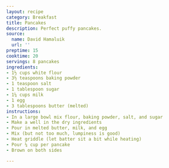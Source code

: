 ```yaml
---
layout: recipe
category: Breakfast
title: Pancakes
description: Perfect puffy pancakes.
source:
  name: David Hamaluik
  url: ''
preptime: 15
cooktime: 20
servings: 8 pancakes
ingredients:
- 1½ cups white flour
- 3½ teaspoons baking powder
- 1 teaspoon salt
- 1 tablespoon sugar
- 1¼ cups milk
- 1 egg
- 3 tablespoons butter (melted)
instructions:
- In a large bowl mix flour, baking powder, salt, and sugar
- Make a well in the dry ingredients
- Pour in melted butter, milk, and egg
- Mix (but not too much, lumpiness is good)
- Heat griddle (let batter sit a bit while heating)
- Pour ¼ cup per pancake
- Brown on both sides

---
```

